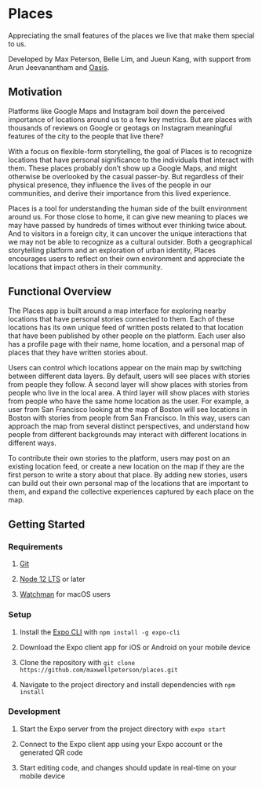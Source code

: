 # Places

Appreciating the small features of the places we live that make them special to us.

Developed by Max Peterson, Belle Lim, and Jueun Kang, with support from Arun Jeevanantham and [Oasis](https://www.oasisneu.com/).

## Motivation

Platforms like Google Maps and Instagram boil down the perceived importance of locations around us to a few key metrics. But are places with thousands of reviews on Google or geotags on Instagram meaningful features of the city to the people that live there?

With a focus on flexible-form storytelling, the goal of Places is to recognize locations that have personal significance to the individuals that interact with them. These places probably don’t show up a Google Maps, and might otherwise be overlooked by the casual passer-by. But regardless of their physical presence, they influence the lives of the people in our communities, and derive their importance from this lived experience.

Places is a tool for understanding the human side of the built environment around us. For those close to home, it can give new meaning to places we may have passed by hundreds of times without ever thinking twice about. And to visitors in a foreign city, it can uncover the unique interactions that we may not be able to recognize as a cultural outsider. Both a geographical storytelling platform and an exploration of urban identity, Places encourages users to reflect on their own environment and appreciate the locations that impact others in their community.

## Functional Overview

The Places app is built around a map interface for exploring nearby locations that have personal stories connected to them. Each of these locations has its own unique feed of written posts related to that location that have been published by other people on the platform. Each user also has a profile page with their name, home location, and a personal map of places that they have written stories about.

Users can control which locations appear on the main map by switching between different data layers. By default, users will see places with stories from people they follow. A second layer will show places with stories from people who live in the local area. A third layer will show places with stories from people who have the same home location as the user. For example, a user from San Francisco looking at the map of Boston will see locations in Boston with stories from people from San Francisco. In this way, users can approach the map from several distinct perspectives, and understand how people from different backgrounds may interact with different locations in different ways.

To contribute their own stories to the platform, users may post on an existing location feed, or create a new location on the map if they are the first person to write a story about that place. By adding new stories, users can build out their own personal map of the locations that are important to them, and expand the collective experiences captured by each place on the map.

## Getting Started

### Requirements

1. [Git](https://git-scm.com/)

2. [Node 12 LTS](https://nodejs.org/en/download/) or later

3. [Watchman](https://facebook.github.io/watchman/docs/install#buildinstall) for macOS users

### Setup

1. Install the [Expo CLI](https://expo.io/) with `npm install -g expo-cli`

2. Download the Expo client app for iOS or Android on your mobile device

3. Clone the repository with `git clone https://github.com/maxwellpeterson/places.git`

4. Navigate to the project directory and install dependencies with `npm install`

### Development

1. Start the Expo server from the project directory with `expo start`

2. Connect to the Expo client app using your Expo account or the generated QR code

3. Start editing code, and changes should update in real-time on your mobile device
